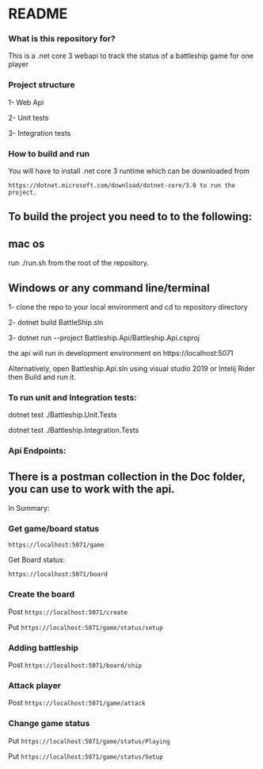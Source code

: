# README #

### What is this repository for? ###

This is a .net core 3 webapi to track the status of a battleship game for one player 

### Project structure ###

1- Web Api

2- Unit tests

3- Integration tests


### How to build and run ###

You will have to install .net core 3 runtime which can be downloaded from 

    https://dotnet.microsoft.com/download/dotnet-core/3.0 to run the project.


## To build the project you need to to the following: ##

## mac os ##

run ./run.sh from the root of the repository. 

## Windows or any command line/terminal ##

1- clone the repo to your local environment and cd to repository directory

2- dotnet build BattleShip.sln

3- dotnet run --project Battleship.Api/Battleship.Api.csproj

the api will run in development environment on https://localhost:5071


Alternatively, open Battleship.Api.sln using visual studio 2019 or Intelij Rider then Build and run it.



### To run unit and Integration tests: ###

dotnet test ./Battleship.Unit.Tests

dotnet test ./Battleship.Integration.Tests



### Api Endpoints: ###

## There is a postman collection in the Doc folder, you can use to work with the api. ##



In Summary:

### Get game/board status ###

 `https://localhost:5071/game`

Get Board status:

 `https://localhost:5071/board`

### Create the board ###

Post  `https://localhost:5071/create`

Put   `https://localhost:5071/game/status/setup`


### Adding battleship ###

Post `https://localhost:5071/board/ship`
 
 
### Attack player ###

Post `https://localhost:5071/game/attack`


### Change game status ###

Put   `https://localhost:5071/game/status/Playing`

Put   `https://localhost:5071/game/status/Setup`


